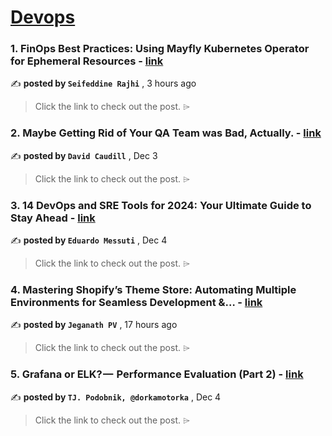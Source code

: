
<h1><a href=https://medium.com/tag/devops/recommended target="_blank" rel="noopener noreferrer">Devops</a></h1>
<h3>1. FinOps Best Practices: Using Mayfly Kubernetes Operator for Ephemeral Resources - <a href=https://medium.com/@seifeddinerajhi/finops-best-practices-using-mayfly-kubernetes-operator-for-ephemeral-resources-ad1be498c135?source=tag_recommended_feed---------0-84----------devops----------02426e6e_6ac7_49c1_a59b_e00daddd926b------- target="_blank" rel="noopener noreferrer">link</a></h3>

✍️ **posted by `Seifeddine Rajhi`** <date> , 3 hours ago</date>

<blockquote>Click the link to check out the post. ⌲</blockquote>

<h3>2. Maybe Getting Rid of Your QA Team was Bad, Actually. - <a href=https://medium.com/@davidkcaudill/maybe-getting-rid-of-your-qa-team-was-bad-actually-52c408bd048b?source=tag_recommended_feed---------1-107----------devops----------02426e6e_6ac7_49c1_a59b_e00daddd926b------- target="_blank" rel="noopener noreferrer">link</a></h3>

✍️ **posted by `David Caudill`** <date> , Dec 3</date>

<blockquote>Click the link to check out the post. ⌲</blockquote>

<h3>3. 14 DevOps and SRE Tools for 2024: Your Ultimate Guide to Stay Ahead - <a href=https://medium.com/statuspal/14-devops-and-sre-tools-for-2024-your-ultimate-guide-to-stay-ahead-f77bbf4b0eb8?source=tag_recommended_feed---------2-85----------devops----------02426e6e_6ac7_49c1_a59b_e00daddd926b------- target="_blank" rel="noopener noreferrer">link</a></h3>

✍️ **posted by `Eduardo Messuti`** <date> , Dec 4</date>

<blockquote>Click the link to check out the post. ⌲</blockquote>

<h3>4. Mastering Shopify’s Theme Store: Automating Multiple Environments for Seamless Development &… - <a href=https://medium.com/@jeganathpv/mastering-shopifys-theme-store-automating-multiple-environments-for-seamless-development-a521a521a309?source=tag_recommended_feed---------3-84----------devops----------02426e6e_6ac7_49c1_a59b_e00daddd926b------- target="_blank" rel="noopener noreferrer">link</a></h3>

✍️ **posted by `Jeganath PV`** <date> , 17 hours ago</date>

<blockquote>Click the link to check out the post. ⌲</blockquote>

<h3>5. Grafana or ELK? —  Performance Evaluation (Part 2) - <a href=https://medium.com/gitconnected/grafana-or-elk-performance-evaluation-part-2-65c8ace147ae?source=tag_recommended_feed---------4-107----------devops----------02426e6e_6ac7_49c1_a59b_e00daddd926b------- target="_blank" rel="noopener noreferrer">link</a></h3>

✍️ **posted by `TJ. Podobnik, @dorkamotorka`** <date> , Dec 4</date>

<blockquote>Click the link to check out the post. ⌲</blockquote>

